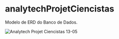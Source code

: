 # analytechProjetCiencistas

Modelo de ERD do Banco de Dados.

![Analytech Projet Ciencistas 13-05](https://github.com/Analytech/analytechProjetCiencistas/assets/85379351/10b48e47-89ff-430f-bd69-07ac58846b37)

